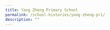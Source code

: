 ```yaml
---
title: Yang Zheng Primary School
permalink: /school-histories/yang-zheng-pri/
description: ""
---
```

